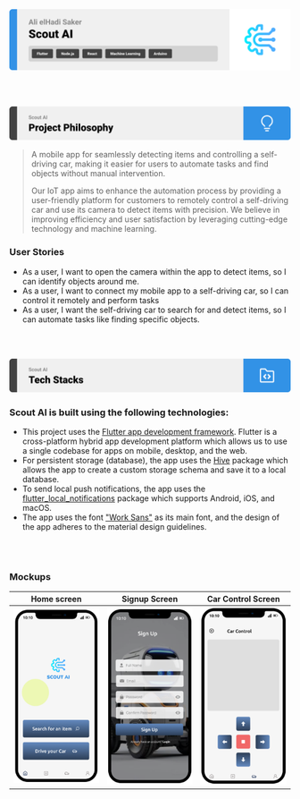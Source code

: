 <img src="./readme/title1.svg"/>

<br><br>

<!-- project philosophy -->
<img src="./readme/title2.svg"/>

> A mobile app for seamlessly detecting items and controlling a self-driving car, making it easier for users to automate tasks and find objects without manual intervention.
>
> Our IoT app aims to enhance the automation process by providing a user-friendly platform for customers to remotely control a self-driving car and use its camera to detect items with precision. We believe in improving efficiency and user satisfaction by leveraging cutting-edge technology and machine learning.

### User Stories
- As a user, I want to open the camera within the app to detect items, so I can identify objects around me.
- As a user, I want to connect my mobile app to a self-driving car, so I can control it remotely and perform tasks
- As a user, I want the self-driving car to search for and detect items, so I can automate tasks like finding specific objects.


<br><br>
<!-- Tech stack -->
<img src="./readme/title3.svg"/>

###  Scout AI is built using the following technologies:

- This project uses the [Flutter app development framework](https://flutter.dev/). Flutter is a cross-platform hybrid app development platform which allows us to use a single codebase for apps on mobile, desktop, and the web.
- For persistent storage (database), the app uses the [Hive](https://hivedb.dev/) package which allows the app to create a custom storage schema and save it to a local database.
- To send local push notifications, the app uses the [flutter_local_notifications](https://pub.dev/packages/flutter_local_notifications) package which supports Android, iOS, and macOS.
- The app uses the font ["Work Sans"](https://fonts.google.com/specimen/Work+Sans) as its main font, and the design of the app adheres to the material design guidelines.

<br><br>
### Mockups

| Home screen                             | Signup Screen                           | Car Control Screen                          |
| --------------------------------------- | ------------------------------------- | ------------------------------------- |
| ![Splash](./readme/demo/landing.png) | ![Signup](./readme/demo/signup.png) | ![car-control](./readme/demo/car-control.png) |

<br><br>
